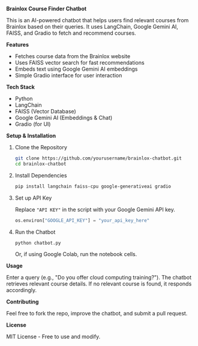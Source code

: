 **Brainlox Course Finder Chatbot**  

This is an AI-powered chatbot that helps users find relevant courses from Brainlox based on their queries. It uses LangChain, Google Gemini AI, FAISS, and Gradio to fetch and recommend courses.  

**Features**  

- Fetches course data from the Brainlox website  
- Uses FAISS vector search for fast recommendations  
- Embeds text using Google Gemini AI embeddings  
- Simple Gradio interface for user interaction  

**Tech Stack**  

- Python  
- LangChain  
- FAISS (Vector Database)  
- Google Gemini AI (Embeddings & Chat)  
- Gradio (for UI)  

**Setup & Installation**  

1. Clone the Repository  

   ```bash
   git clone https://github.com/yourusername/brainlox-chatbot.git
   cd brainlox-chatbot
   ```

2. Install Dependencies  

   ```bash
   pip install langchain faiss-cpu google-generativeai gradio
   ```

3. Set up API Key  

   Replace `"API KEY"` in the script with your Google Gemini API key.  

   ```python
   os.environ["GOOGLE_API_KEY"] = "your_api_key_here"
   ```

4. Run the Chatbot  

   ```bash
   python chatbot.py
   ```

   Or, if using Google Colab, run the notebook cells.  

**Usage**  

Enter a query (e.g., "Do you offer cloud computing training?"). The chatbot retrieves relevant course details. If no relevant course is found, it responds accordingly.  

**Contributing**  

Feel free to fork the repo, improve the chatbot, and submit a pull request.  

**License**  

MIT License - Free to use and modify.  
